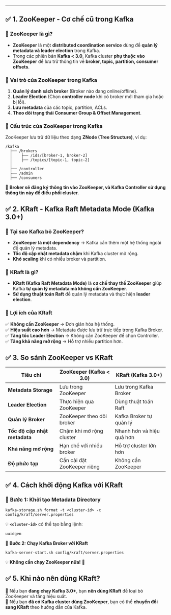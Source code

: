 
---
## ✅ **1. ZooKeeper - Cơ chế cũ trong Kafka**

### 🔹 **ZooKeeper là gì?**

- **ZooKeeper** là một **distributed coordination service** dùng để **quản lý metadata và leader election** trong Kafka.
- Trong các phiên bản **Kafka < 3.0**, Kafka cluster **phụ thuộc vào ZooKeeper** để lưu trữ thông tin về **broker, topic, partition, consumer offsets**.

### 🔹 **Vai trò của ZooKeeper trong Kafka**

1. **Quản lý danh sách broker** (Broker nào đang online/offline).
2. **Leader Election** (Chọn **controller node** khi có broker mới tham gia hoặc bị lỗi).
3. **Lưu metadata** của các topic, partition, ACLs.
4. **Theo dõi trạng thái Consumer Group & Offset Management**.

### 🔹 **Cấu trúc của ZooKeeper trong Kafka**

ZooKeeper lưu trữ dữ liệu theo dạng **ZNode (Tree Structure)**, ví dụ:
```
/kafka
  ├── /brokers
  │    ├── /ids/[broker-1, broker-2]
  │    ├── /topics/[topic-1, topic-2]
  │
  ├── /controller
  ├── /admin
  ├── /consumers

```

🚀 **Broker sẽ đăng ký thông tin vào ZooKeeper, và Kafka Controller sử dụng thông tin này để điều phối cluster.**


## ✅ **2. KRaft - Kafka Raft Metadata Mode (Kafka 3.0+)**

### 🔹 **Tại sao Kafka bỏ ZooKeeper?**

- **ZooKeeper là một dependency** → Kafka cần thêm một hệ thống ngoài để quản lý metadata.
- **Tốc độ cập nhật metadata chậm** khi Kafka cluster mở rộng.
- **Khó scaling** khi có nhiều broker và partition.

### 🔹 **KRaft là gì?**

- **KRaft (Kafka Raft Metadata Mode)** là **cơ chế thay thế ZooKeeper** giúp Kafka **tự quản lý metadata mà không cần ZooKeeper**.
- **Sử dụng thuật toán Raft** để quản lý metadata và thực hiện **leader election**.

### 🔹 **Lợi ích của KRaft**

✅ **Không cần ZooKeeper** → Đơn giản hóa hệ thống.  
✅ **Hiệu suất cao hơn** → Metadata được lưu trữ trực tiếp trong Kafka Broker.  
✅ **Tăng tốc Leader Election** → Không cần ZooKeeper để chọn Controller.  
✅ **Tăng khả năng mở rộng** → Hỗ trợ nhiều partition hơn.

## ✅ **3. So sánh ZooKeeper vs KRaft**

|**Tiêu chí**|**ZooKeeper (Kafka < 3.0)**|**KRaft (Kafka 3.0+)**|
|---|---|---|
|**Metadata Storage**|Lưu trong ZooKeeper|Lưu trong Kafka Broker|
|**Leader Election**|Thực hiện qua ZooKeeper|Dùng thuật toán Raft|
|**Quản lý Broker**|ZooKeeper theo dõi broker|Kafka Broker tự quản lý|
|**Tốc độ cập nhật metadata**|Chậm khi mở rộng cluster|Nhanh hơn và hiệu quả hơn|
|**Khả năng mở rộng**|Hạn chế với nhiều broker|Hỗ trợ cluster lớn hơn|
|**Độ phức tạp**|Cần cài đặt ZooKeeper riêng|Không cần ZooKeeper|

## ✅ **4. Cách khởi động Kafka với KRaft**

### 🔹 **Bước 1: Khởi tạo Metadata Directory**
```
kafka-storage.sh format -t <cluster-id> -c config/kraft/server.properties
```

💡 **`<cluster-id>`** có thể tạo bằng lệnh:
```
uuidgen
```

🔹 **Bước 2: Chạy Kafka Broker với KRaft**
```
kafka-server-start.sh config/kraft/server.properties
```

💡 **Không cần chạy ZooKeeper nữa!** 🚀


## ✅ **5. Khi nào nên dùng KRaft?**

🔹 Nếu bạn **đang chạy Kafka 3.0+**, bạn **nên dùng KRaft** để loại bỏ ZooKeeper và tăng hiệu suất.  
🔹 Nếu bạn **đã có Kafka cluster dùng ZooKeeper**, bạn có thể **chuyển đổi sang KRaft** theo hướng dẫn của Kafka.


